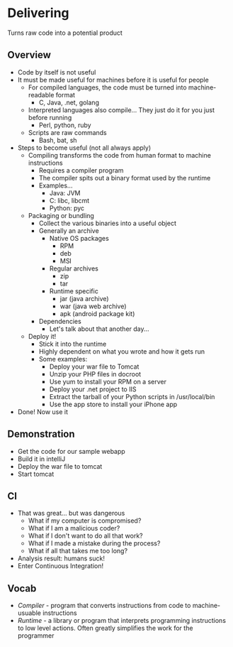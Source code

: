 # Delivering
Turns raw code into a potential product


## Overview
* Code by itself is not  useful
* It must be made useful for machines before it is useful for people
  * For compiled languages, the code must be turned into machine-readable format
    * C, Java, .net, golang
  * Interpreted languages also compile... They just do it for you just before running
    * Perl, python, ruby
  * Scripts are raw commands
    * Bash, bat, sh
* Steps to become useful (not all always apply)
  * Compiling transforms the code from human format to machine instructions
    * Requires a compiler program
    * The compiler spits out a binary format used by the runtime
    * Examples...
      * Java: JVM
      * C: libc, libcmt
      * Python: pyc
  * Packaging or bundling
    * Collect the various binaries into a useful object
    * Generally an archive
      * Native OS packages
        * RPM
        * deb
        * MSI
      * Regular archives
        * zip
        * tar
      * Runtime specific
        * jar (java archive)
        * war (java web archive)
        * apk (android package kit)
    * Dependencies
      * Let's talk about that another day...
  * Deploy it!
    * Stick it into the runtime
    * Highly dependent on what you wrote and how it gets run
    * Some examples:
      * Deploy your war file to Tomcat
      * Unzip your PHP files in docroot
      * Use yum to install your RPM on a server
      * Deploy your .net project to IIS
      * Extract the tarball of your Python scripts in /usr/local/bin
      * Use the app store to install your iPhone app
* Done! Now use it

## Demonstration
* Get the code for our sample webapp
* Build it in intelliJ
* Deploy the war file to tomcat
* Start tomcat

## CI
* That was great... but was dangerous
  * What if my computer is compromised?
  * What if I am a malicious coder?
  * What if I don't want to do all that work?
  * What if I made a mistake during the process?
  * What if all that takes me too long?
* Analysis result: humans suck!
* Enter Continuous Integration!

## Vocab
* *Compiler* - program that converts instructions from code to machine-usuable instructions
* *Runtime* - a library or program that interprets programming instructions to low level actions. Often greatly simplifies the work for the programmer